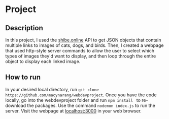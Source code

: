 # Project

## Description
In this project, I used the [shibe.online](shibe.online) API to get JSON objects that contain multiple links to images of cats, dogs, and birds. 
Then, I created a webpage that used http-style server commands to allow the user to select which types of images they'd want to display, and then loop through the entire object to display each linked image.

## How to run
In your desired local directory, run ```git clone https://github.com/macynarang/webdevproject```.
Once you have the code locally, go into the webdevproject folder and run ```npm install ``` to re-download the packages.
Use the command  ```nodemon index.js``` to run the server. Visit the webpage at [localhost:3000](localhost:3000) in your web browser.
